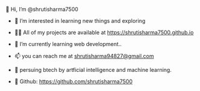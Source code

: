   👋 Hi, I’m @shrutisharma7500
  
- 👀 I’m interested in learning new things and exploring
  
- 👨‍💻 All of my projects are available at https://shrutisharma7500.github.io
  
- 🌱 I’m currently learning web development..
  
- 📫 you can reach me at shrutisharma94827@gmail.com
  
- 💞️ persuing btech by artficial intelligence and machine learning.
  
- 🔭 Github: https://github.com/shrutisharma7500


<!---
shrutisharma7500/shrutisharma7500 is a ✨ special ✨ repository because its `README.md` (this file) appears on your GitHub profile.
You can click the Preview link to take a look at your changes.
--->
